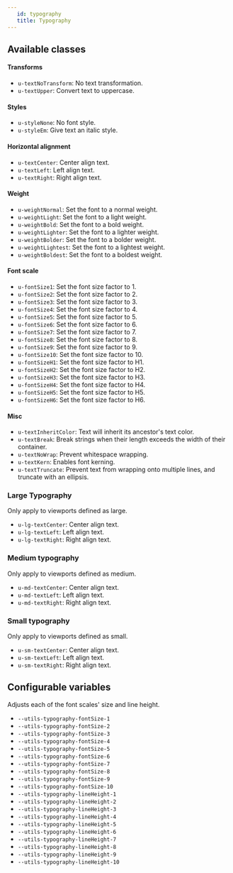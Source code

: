 ```yaml
---
   id: typography 
   title: Typography
---
```



## Available classes

#### Transforms
*  `u-textNoTransform`: No text transformation.
*  `u-textUpper`: Convert text to uppercase.

#### Styles
*  `u-styleNone`: No font style.
*  `u-styleEm`: Give text an italic style.

#### Horizontal alignment
*  `u-textCenter`: Center align text.
*  `u-textLeft`: Left align text.
*  `u-textRight`: Right align text.

#### Weight

* `u-weightNormal`: Set the font to a normal weight.
* `u-weightLight`: Set the font to a light weight.
* `u-weightBold`: Set the font to a bold weight.
* `u-weightLighter`: Set the font to a lighter weight.
* `u-weightBolder`: Set the font to a bolder weight.
* `u-weightLightest`: Set the font to a lightest weight.
* `u-weightBoldest`: Set the font to a boldest weight.

#### Font scale

* `u-fontSize1`: Set the font size factor to 1.
* `u-fontSize2`: Set the font size factor to 2.
* `u-fontSize3`: Set the font size factor to 3.
* `u-fontSize4`: Set the font size factor to 4.
* `u-fontSize5`: Set the font size factor to 5.
* `u-fontSize6`: Set the font size factor to 6.
* `u-fontSize7`: Set the font size factor to 7.
* `u-fontSize8`: Set the font size factor to 8.
* `u-fontSize9`: Set the font size factor to 9.
* `u-fontSize10`: Set the font size factor to 10.
* `u-fontSizeH1`: Set the font size factor to H1.
* `u-fontSizeH2`: Set the font size factor to H2.
* `u-fontSizeH3`: Set the font size factor to H3.
* `u-fontSizeH4`: Set the font size factor to H4.
* `u-fontSizeH5`: Set the font size factor to H5.
* `u-fontSizeH6`: Set the font size factor to H6.

#### Misc

* `u-textInheritColor`:  Text will inherit its ancestor's text color.
* `u-textBreak`: Break strings when their length exceeds the width of their container.
* `u-textNoWrap`: Prevent whitespace wrapping.
* `u-textKern`: Enables font kerning.
* `u-textTruncate`: Prevent text from wrapping onto multiple lines, and truncate with an ellipsis.

### Large Typography

Only apply to viewports defined as large. 

*  `u-lg-textCenter`: Center align text.
*  `u-lg-textLeft`: Left align text.
*  `u-lg-textRight`: Right align text.

### Medium typography

Only apply to viewports defined as medium. 

*  `u-md-textCenter`: Center align text.
*  `u-md-textLeft`: Left align text.
*  `u-md-textRight`: Right align text.

### Small typography

Only apply to viewports defined as small. 

*  `u-sm-textCenter`: Center align text.
*  `u-sm-textLeft`: Left align text.
*  `u-sm-textRight`: Right align text.


## Configurable variables

Adjusts each of the font scales' size and line height.

* `--utils-typography-fontSize-1`
* `--utils-typography-fontSize-2`
* `--utils-typography-fontSize-3`
* `--utils-typography-fontSize-4`
* `--utils-typography-fontSize-5`
* `--utils-typography-fontSize-6`
* `--utils-typography-fontSize-7`
* `--utils-typography-fontSize-8`
* `--utils-typography-fontSize-9`
* `--utils-typography-fontSize-10`
* `--utils-typography-lineHeight-1`
* `--utils-typography-lineHeight-2`
* `--utils-typography-lineHeight-3`
* `--utils-typography-lineHeight-4`
* `--utils-typography-lineHeight-5`
* `--utils-typography-lineHeight-6`
* `--utils-typography-lineHeight-7`
* `--utils-typography-lineHeight-8`
* `--utils-typography-lineHeight-9`
* `--utils-typography-lineHeight-10`